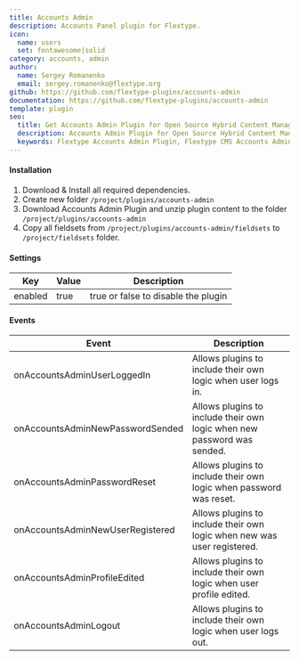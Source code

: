 ```yaml
---
title: Accounts Admin
description: Accounts Panel plugin for Flextype.
icon:
  name: users
  set: fontawesome|solid
category: accounts, admin
author:
  name: Sergey Romanenko
  email: sergey.romanenko@flextype.org
github: https://github.com/flextype-plugins/accounts-admin
documentation: https://github.com/flextype-plugins/accounts-admin
template: plugin
seo:
  title: Get Accounts Admin Plugin for Open Source Hybrid Content Management System
  description: Accounts Admin Plugin for Open Source Hybrid Content Management System
  keywords: Flextype Accounts Admin Plugin, Flextype CMS Accounts Admin Plugin, Headless CMS Accounts Admin Plugin, Download Flat File CMS Accounts Admin Plugin, Download Flat File Content Management System Accounts Admin Plugin, Download PHP CMS Accounts Admin Plugin, Accounts Admin Plugin, Plugin, Accounts Admin, Content, Management, System, PHP, CMS
---
```


#### Installation

1. Download & Install all required dependencies.
2. Create new folder `/project/plugins/accounts-admin`
3. Download Accounts Admin Plugin and unzip plugin content to the folder `/project/plugins/accounts-admin`
4. Copy all fieldsets from `/project/plugins/accounts-admin/fieldsets` to `/project/fieldsets` folder.

#### Settings

| Key     | Value | Description                         |
| ------- | ----- | ----------------------------------- |
| enabled | true  | true or false to disable the plugin |

#### Events

| Event                            | Description                                                             |
| -------------------------------- | ----------------------------------------------------------------------- |
| onAccountsAdminUserLoggedIn      | Allows plugins to include their own logic when user logs in.            |
| onAccountsAdminNewPasswordSended | Allows plugins to include their own logic when new password was sended. |
| onAccountsAdminPasswordReset     | Allows plugins to include their own logic when password was reset.      |
| onAccountsAdminNewUserRegistered | Allows plugins to include their own logic when new was user registered. |
| onAccountsAdminProfileEdited     | Allows plugins to include their own logic when user profile edited.     |
| onAccountsAdminLogout            | Allows plugins to include their own logic when user logs out.           |
